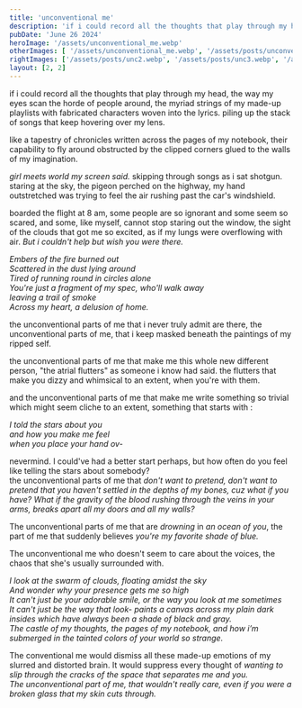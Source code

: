 ```yaml
---
title: 'unconventional me'
description: 'if i could record all the thoughts that play through my head, the way my eyes scan the horde of people around, the myriad strings of my made-up playlists with fabricated characters woven into the lyrics. piling up the stack of songs that keep hovering over my lens.'
pubDate: 'June 26 2024'
heroImage: '/assets/unconventional_me.webp'
otherImages: [ '/assets/unconventional_me.webp', '/assets/posts/unconventional_me.webp', '/assets/posts/unc.webp']
rightImages: ['/assets/posts/unc2.webp', '/assets/posts/unc3.webp', '/assets/posts/unc4.webp']
layout: [2, 2]
---
```


if i could record all the thoughts that play through my head, the way my eyes scan the horde of people around, the myriad strings of my made-up playlists with fabricated characters woven into the lyrics. piling up the stack of songs that keep hovering over my lens.

like a tapestry of chronicles written across the pages of my notebook, their capability to fly around obstructed by the clipped corners glued to the walls of my imagination. 

*girl meets world my screen said.* skipping through songs as i sat shotgun. staring at the sky, the pigeon perched on the highway, my hand outstretched  was trying to feel the air rushing past the car's windshield. 

boarded the flight at 8 am, some people are so ignorant and some seem so scared, and some, like myself, cannot stop staring out the window, the sight of the clouds that got me so excited, as if my lungs were overflowing with air. *But i couldn't help but wish you were there.*

*Embers of the fire burned out  
Scattered in the dust lying around  
Tired of running round in circles alone  
You're just a fragment of my spec, who'll walk away  
leaving a trail of smoke    
Across my heart, a delusion of home.*   


the unconventional parts of me that i never truly admit are there, the unconventional parts of me, that i keep masked beneath the paintings of my ripped self. 

the unconventional parts of me that make me this whole new different person, "the atrial flutters" as someone i know had said. the flutters that make you dizzy and whimsical to an extent, when you're with them. 

and the unconventional parts of me that make me write something so trivial which might seem cliche to an extent, something that starts with : 

*I told the stars about you     
and how you make me feel    
when you place your hand ov-*


nevermind. I could've had a better start perhaps, but how often do you feel like telling the stars about somebody?  
the unconventional parts of me that *don't want to pretend, don't want to pretend that you haven't settled in the depths of my bones, cuz what if you have?  What if the gravity of the blood rushing through the veins in your arms, breaks apart all my doors and all my walls?*

The unconventional parts of me that are *drowning* in *an ocean of you*, the part of me that suddenly believes *you're my favorite shade of blue.*

The unconventional me who doesn't seem to care about the voices, the chaos that she's usually surrounded with. 

*I look at the swarm of clouds, floating amidst the sky     
And wonder why your presence gets me so high    
It can't just be your adorable smile, or the way you look at me sometimes    
It can't just be the way that look- paints a canvas across my plain dark insides
which have always been a shade of black and gray.   
The castle of my thoughts, the pages of my notebook, and how i’m submerged in the tainted colors of your world so strange.*


The conventional me would dismiss all these made-up emotions of my slurred and distorted brain. 
It would suppress every thought of *wanting to slip through the cracks of the space that separates me and you.  
The unconventional part of me, that wouldn't really care, even if you were a broken glass that my skin cuts through.*
